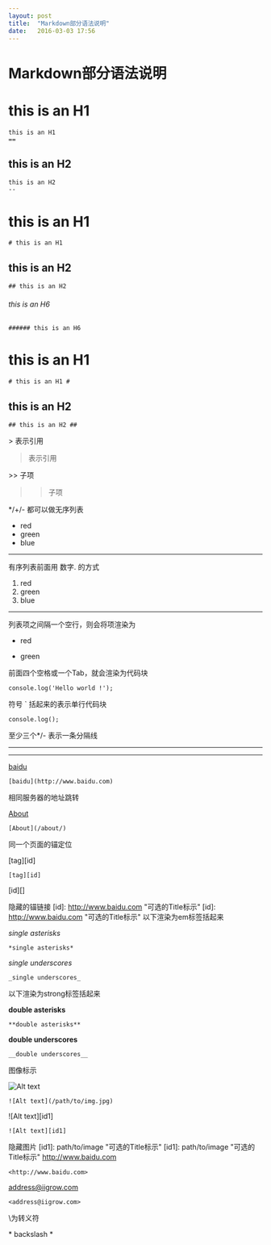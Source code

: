 ```yaml
---
layout: post
title:  "Markdown部分语法说明"
date:   2016-03-03 17:56
---
```


# Markdown部分语法说明

this is an H1
== 
    this is an H1
    == 
this is an H2
--
    this is an H2
    --
# this is an H1
    # this is an H1
   
## this is an H2
    ## this is an H2
    
###### this is an H6
    ###### this is an H6
# this is an H1 #
    # this is an H1 #
## this is an H2 ##
    ## this is an H2 ##
\> 表示引用
> 表示引用

\>> 子项
>> 子项

*/+/- 都可以做无序列表

* red
* green
* blue
--- 
有序列表前面用 数字. 的方式
1. red
2. green
3. blue
---
列表项之间隔一个空行，则会将项渲染为<p>
* red

* green

前面四个空格或一个Tab，就会渲染为代码块

    console.log('Hello world !');
    
符号 ` 括起来的表示单行代码块

`console.log();`

至少三个*/- 表示一条分隔线
***

---

[baidu](http://www.baidu.com)

    [baidu](http://www.baidu.com)

相同服务器的地址跳转

[About](/about/)

    [About](/about/)
同一个页面的锚定位

[tag][id]

    [tag][id]


[id][]

隐藏的锚链接
[id]: http://www.baidu.com "可选的Title标示"
    [id]: http://www.baidu.com "可选的Title标示"
以下渲染为em标签括起来

*single asterisks*

    *single asterisks*
_single underscores_

    _single underscores_
以下渲染为strong标签括起来

**double asterisks**

    **double asterisks**
__double underscores__

    __double underscores__

图像标示

![Alt text](/path/to/img.jpg)

    ![Alt text](/path/to/img.jpg)
![Alt text][id1]

    ![Alt text][id1]
隐藏图片
[id1]: path/to/image "可选的Title标示"
    [id1]: path/to/image "可选的Title标示"
<http://www.baidu.com>

    <http://www.baidu.com>
<address@iigrow.com>

    <address@iigrow.com>

\为转义符

\* backslash \*